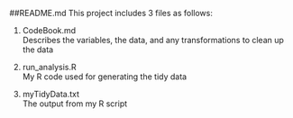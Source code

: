 ##README.md
This project includes 3 files as follows:

1. CodeBook.md  
Describes the variables, the data, and any transformations to clean up the data 

2. run_analysis.R  
My R code used for generating the tidy data

3. myTidyData.txt  
The output from my R script 

